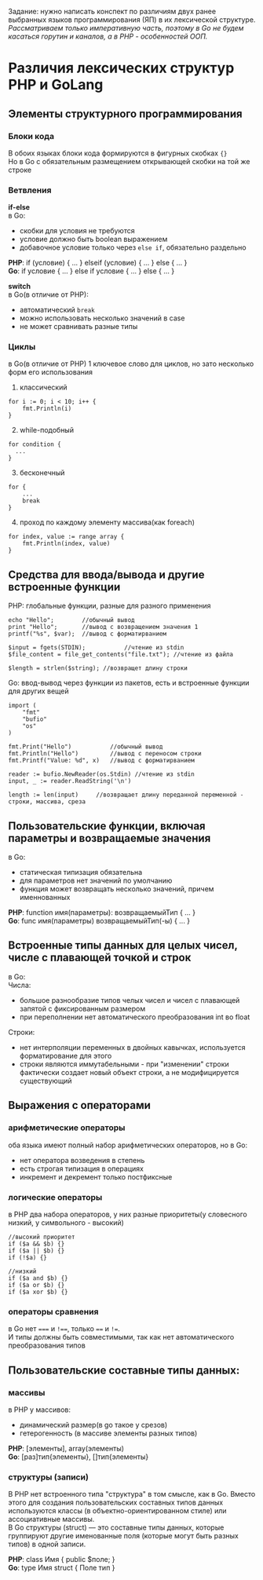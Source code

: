 Задание: нужно написать конспект по различиям двух ранее выбранных языков программирования (ЯП) в их лексической структуре.  
_Рассматриваем только императивную часть, поэтому в Go не будем касаться горутин и каналов, а в PHP - особенностей ООП._    
# Различия лексических структур PHP и GoLang
## Элементы структурного программирования
### Блоки кода
В обоих языках блоки кода формируются в фигурных скобках `{}`  
Но в Go с обязательным размещением открывающей скобки на той же строке  

### Ветвления
**if-else**  
в Go:  
- скобки для условия не требуются
- условие должно быть boolean выражением
- добавочное условие только через `else if`, обязательно раздельно

**PHP**: if (условие) { ... } elseif (условие) { ... } else { ... }  
**Go**: if условие { ... } else if условие { ... } else { ... }  

**switch**  
в Go(в отличие от PHP):  
- автоматический `break`
- можно использовать несколько значений в case
- не может сравнивать разные типы  

### Циклы
в Go(в отличие от PHP) 1 ключевое слово для циклов, но зато несколько форм его использования
1) классический  
```
for i := 0; i < 10; i++ {
    fmt.Println(i)
}
```
2) while-подобный  
```
for condition {
  ...
}
```
3) бесконечный  
```
for {
    ...
    break
}
```
4) проход по каждому элементу массива(как foreach)
```
for index, value := range array {
    fmt.Println(index, value)
}
```

## Средства для ввода/вывода и другие встроенные функции
PHP: глобальные функции, разные для разного применения   
```
echo "Hello";        //обычный вывод
print "Hello";       //вывод с возвращением значения 1
printf("%s", $var);  //вывод с форматирванием

$input = fgets(STDIN);           //чтение из stdin
$file_content = file_get_contents("file.txt"); //чтение из файла

$length = strlen($string); //возвращет длину строки
```

Go: ввод-вывод через функции из пакетов, есть и встроенные функции для других вещей
```
import (
    "fmt"
    "bufio"
    "os"
)

fmt.Print("Hello")           //обычный вывод
fmt.Println("Hello")         //вывод с переносом строки
fmt.Printf("Value: %d", x)   //вывод с форматирванием

reader := bufio.NewReader(os.Stdin) //чтение из stdin
input, _ := reader.ReadString('\n')

length := len(input)     //возвращает длину переданной переменной - строки, массива, среза
```

## Пользовательские функции, включая параметры и возвращаемые значения
в Go:  
- статическая типизация обязательна
- для параметров нет значений по умолчанию
- функция может возвращать несколько значений, причем именнованных

**PHP**: function имя(параметры): возвращаемыйТип { ... }  
**Go**: func имя(параметры) возвращаемыйТип(-ы) { ... }  

## Встроенные типы данных для целых чисел, числе с плавающей точкой и строк
в Go:  
Числа:
- большое разнообразие типов челых чисел и чисел с плавающей запятой с фиксированным размером
- при переполнении нет автоматического преобразования int во float  

Строки:
- нет интерполяции переменных в двойных кавычках, используется форматирование для этого  
- строки являются иммутабельными - при "изменении" строки фактически создает новый объект строки, а не модифицируется существующий  

## Выражения с операторами
### арифметические операторы
оба языка имеют полный набор арифметических операторов, но в Go:   
- нет оператора возведения в степень  
- есть строгая типизация в операциях  
- инкремент и декремент только постфиксные

### логические операторы
в PHP два набора операторов, у них разные приоритеты(у словесного низкий, у символьного - высокий)
```
//высокий приоритет
if ($a && $b) {}
if ($a || $b) {}
if (!$a) {}  

//низкий 
if ($a and $b) {}
if ($a or $b) {} 
if ($a xor $b) {}
```  
### операторы сравнения
в Go нет `===` и `!==`, только `==` и `!=`.  
И типы должны быть совместимыми, так как нет автоматического преобразования типов

## Пользовательские составные типы данных:
### массивы
в PHP у массивов:
- динамический размер(в go такое у срезов)
- гетерогенность (в массиве элементы разных типов)  

**PHP**: [элементы], array(элементы)  
**Go**: [раз]тип{элементы}, []тип{элементы}  

### структуры (записи)
В PHP нет встроенного типа "структура" в том смысле, как в Go. Вместо этого для создания пользовательских составных типов данных используются классы (в объектно-ориентированном стиле) или ассоциативные массивы.  
В Go структуры (struct) — это составные типы данных, которые группируют другие именованные поля (которые могут быть разных типов) в одной записи.  

**PHP**: class Имя { public $поле; }  
**Go**: type Имя struct { Поле тип }  

